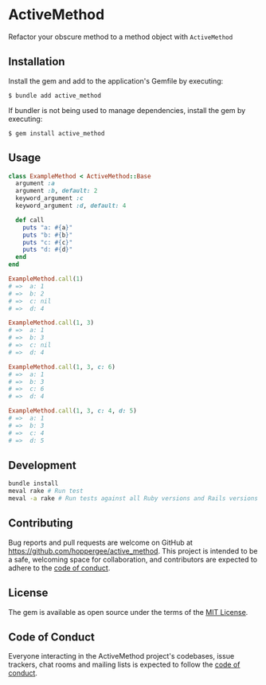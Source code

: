 # ActiveMethod

Refactor your obscure method to a method object with `ActiveMethod`

## Installation

Install the gem and add to the application's Gemfile by executing:

    $ bundle add active_method

If bundler is not being used to manage dependencies, install the gem by executing:

    $ gem install active_method

## Usage

```ruby
class ExampleMethod < ActiveMethod::Base
  argument :a
  argument :b, default: 2
  keyword_argument :c
  keyword_argument :d, default: 4

  def call
    puts "a: #{a}"
    puts "b: #{b}"
    puts "c: #{c}"
    puts "d: #{d}"
  end
end

ExampleMethod.call(1)
# =>  a: 1
# =>  b: 2
# =>  c: nil
# =>  d: 4

ExampleMethod.call(1, 3)
# =>  a: 1
# =>  b: 3
# =>  c: nil
# =>  d: 4

ExampleMethod.call(1, 3, c: 6)
# =>  a: 1
# =>  b: 3
# =>  c: 6
# =>  d: 4

ExampleMethod.call(1, 3, c: 4, d: 5)
# =>  a: 1
# =>  b: 3
# =>  c: 4
# =>  d: 5
```

## Development

```bash
bundle install
meval rake # Run test
meval -a rake # Run tests against all Ruby versions and Rails versions
```

## Contributing

Bug reports and pull requests are welcome on GitHub at https://github.com/hoppergee/active_method. This project is intended to be a safe, welcoming space for collaboration, and contributors are expected to adhere to the [code of conduct](https://github.com/hoppergee/active_method/blob/master/CODE_OF_CONDUCT.md).

## License

The gem is available as open source under the terms of the [MIT License](https://opensource.org/licenses/MIT).

## Code of Conduct

Everyone interacting in the ActiveMethod project's codebases, issue trackers, chat rooms and mailing lists is expected to follow the [code of conduct](https://github.com/hoppergee/active_method/blob/master/CODE_OF_CONDUCT.md).

